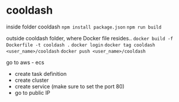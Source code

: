 # cooldash

inside folder cooldash 
`npm install package.json`
`npm run build`

outside cooldash folder, where Docker file resides.. 
`docker build -f Dockerfile -t cooldash .`
`docker login`
`docker tag cooldash <user_name>/cooldash`
`docker push <user_name>/cooldash`

go to aws - ecs 
- create task definition 
- create cluster 
- create service (make sure to set the port 80)
- go to public IP
